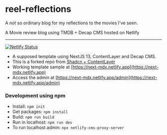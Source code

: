 # reel-reflections

A not so ordinary blog for my reflections to the movies I've seen.

A Movie review blog using TMDB + Decap CMS hosted on Netlify

---

[![Netlify Status](https://api.netlify.com/api/v1/badges/f6f7595d-d041-40d9-95ea-02a2d2a02366/deploy-status)](https://app.netlify.com/sites/reel-reflections/deploys)

- A supposed template using NextJS 13, ContentLayer and Decap CMS.
- This is a forked repo from [Shadcn + ContentLayer](https://github.com/shadcn/next-contentlayer)
- Working template sample at [https://next-mdx.netlify.app](https://next-mdx.netlify.app)
- Access the admin at [https://next-mdx.netlify.app/admin](https://next-mdx.netlify.app/admin)

### Development using npm

- Install: `npm init`
- Get packages: `npm install`
- Build: `npm run build`
- Run in localhost: `npm run dev`
- To run localhost admin: `npx netlify-cms-proxy-server`
